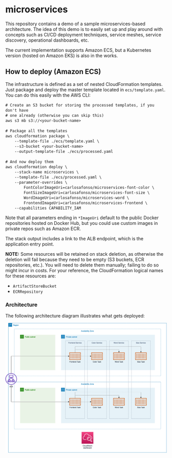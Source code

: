 # microservices

This repository contains a demo of a sample microservices-based architecture. The idea of this demo is to easily set up and play around with concepts such as CI/CD deployment techniques, service meshes, service discovery, operational dashboards, etc.

The current implementation supports Amazon ECS, but a Kubernetes version (hosted on Amazon EKS) is also in the works.

## How to deploy (Amazon ECS)

The infrastructure is defined as a set of nested CloudFormation templates. Just package and deploy the master template located in `ecs/template.yaml`. You can do this easily with the AWS CLI:

```
# Create an S3 bucket for storing the processed templates, if you don't have
# one already (otherwise you can skip this)
aws s3 mb s3://<your-bucket-name>

# Package all the templates
aws cloudformation package \
	--template-file ./ecs/template.yaml \
	--s3-bucket <your-bucket-name>
	--output-template-file ./ecs/processed.yaml

# And now deploy them
aws cloudformation deploy \
	--stack-name microservices \
	--template-file ./ecs/processed.yaml \
	--parameter-overrides \
		FontColorImageUri=carlosafonso/microservices-font-color \
		FontSizeImageUri=carlosafonso/microservices-font-size \
		WordImageUri=carlosafonso/microservices-word \
		FrontendImageUri=carlosafonso/microservices-frontend \
	--capabilities CAPABILITY_IAM
```

Note that all parameters ending in `*ImageUri` default to the public Docker repositories hosted on Docker Hub, but you could use custom images in private repos such as Amazon ECR.

The stack output includes a link to the ALB endpoint, which is the application entry point.

**NOTE:** Some resources will be retained on stack deletion, as otherwise the deletion will fail because they need to be empty (S3 buckets, ECR repositories, etc.). You will need to  delete them manually; failing to do so might incur in costs. For your reference, the CloudFormation logical names for these resources are:

* `ArtifactStoreBucket`
* `ECRRepository`

### Architecture

The following architecture diagram illustrates what gets deployed:

![arch diagram](./arch_diagram.png)
